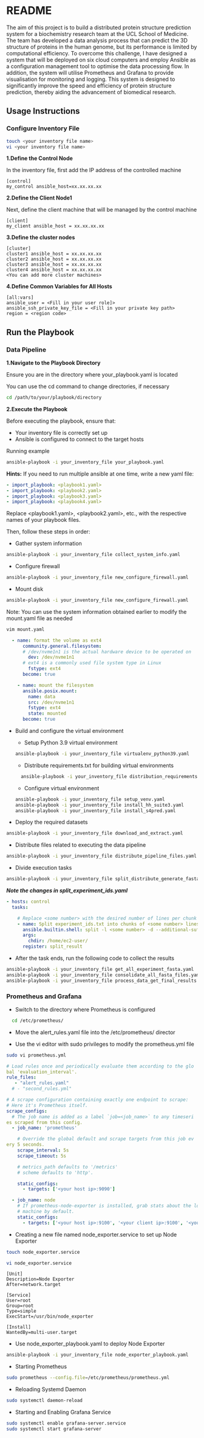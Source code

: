 
# README

The aim of this project is to build a distributed protein structure prediction system for a biochemistry research team at the UCL School of Medicine. The team has developed a data analysis process that can predict the 3D structure of proteins in the human genome, but its performance is limited by computational efficiency. To overcome this challenge, I have designed a system that will be deployed on six cloud computers and employ Ansible as a configuration management tool to optimise the data processing flow. In addition, the system will utilise Prometheus and Grafana to provide visualisation for monitoring and logging. This system is designed to significantly improve the speed and efficiency of protein structure prediction, thereby aiding the advancement of biomedical research.


## Usage Instructions

### Configure Inventory File

```bash
touch <your inventory file name>
vi <your inventory file name>
```

**1.Define the Control Node**

In the inventory file, first add the IP address of the controlled machine

```plaintext
[control]
my_control ansible_host=xx.xx.xx.xx
```

**2.Define the Client Node1**

Next, define the client machine that will be managed by the control machine

```plaintext
[client]
my_client ansible_host = xx.xx.xx.xx
```

**3.Define the cluster nodes**

```plaintext
[cluster]
cluster1 ansible_host = xx.xx.xx.xx
cluster2 ansible_host = xx.xx.xx.xx
cluster3 ansible_host = xx.xx.xx.xx
cluster4 ansible_host = xx.xx.xx.xx
<You can add more cluster machines>
```

**4.Define Common Variables for All Hosts**

```plaintext
[all:vars]
ansible_user = <Fill in your user role]>
ansible_ssh_private_key_file = <Fill in your private key path>
region = <region code>
```

## Run the Playbook

### Data Pipeline

**1.Navigate to the Playbook Directory**

Ensure you are in the directory where your_playbook.yaml is located

You can use the cd command to change directories, if necessary

```bash
cd /path/to/your/playbook/directory
```

**2.Execute the Playbook**

Before executing the playbook, ensure that:

* Your inventory file is correctly set up
* Ansible is configured to connect to the target hosts

Running example

```bash
ansible-playbook -i your_inventory_file your_playbook.yaml
```

**Hints:**
If you need to run multiple ansible at one time, write a new yaml file:

```yaml
- import_playbook: <playbook1.yaml>
- import_playbook: <playbook2.yaml>
- import_playbook: <playbook3.yaml>
- import_playbook: <playbook4.yaml>
```

Replace <playbook1.yaml>, <playbook2.yaml>, etc., with the respective names of your playbook files.


Then, follow these steps in order:

*  Gather system information

```bash
ansible-playbook -i your_inventory_file collect_system_info.yaml
```

*  Configure firewall

```bash
ansible-playbook -i your_inventory_file new_configure_firewall.yaml
```

*  Mount disk

```bash
ansible-playbook -i your_inventory_file new_configure_firewall.yaml
```

Note: You can use the system information obtained earlier to modify the mount.yaml file as needed

```bash
vim mount.yaml
```

```yaml
  - name: format the volume as ext4
      community.general.filesystem:
      # /dev/nvme1n1 is the actual hardware device to be operated on
        dev: /dev/nvme1n1
      # ext4 is a commonly used file system type in Linux
        fstype: ext4
      become: true

    - name: mount the filesystem
      ansible.posix.mount:
        name: data
        src: /dev/nvme1n1
        fstype: ext4
        state: mounted
      become: true
```

* Build and configure the virtual environment

  * Setup Python 3.9 virtual environment

  ```bash
  ansible-playbook -i your_inventory_file virtualenv_python39.yaml
  ```

  * Distribute requirements.txt for building virtual environments

  ```bash
    ansible-playbook -i your_inventory_file distribution_requirements.yaml
  ```

  * Configure virtual environment

   ```bash
  ansible-playbook -i your_inventory_file setup_venv.yaml
  ansible-playbook -i your_inventory_file install_hh_suite3.yaml
  ansible-playbook -i your_inventory_file install_s4pred.yaml
  ```

* Deploy the required datasets

```bash
ansible-playbook -i your_inventory_file download_and_extract.yaml
```

* Distribute files related to executing the data pipeline

```bash
ansible-playbook -i your_inventory_file distribute_pipeline_files.yaml
```

* Divide execution tasks

```bash
ansible-playbook -i your_inventory_file split_distribute_generate_fasta.yaml
```

***Note the changes in split_experiment_ids.yaml***

```yaml
- hosts: control
  tasks:

    # Replace <some number> with the desired number of lines per chunk
    - name: Split experiment_ids.txt into chunks of <some number> lines each
      ansible.builtin.shell: split -l <some number> -d --additional-suffix=.txt experiment_ids.txt experiment_ids_
      args:
        chdir: /home/ec2-user/
      register: split_result
```

* After the task ends, run the following code to collect the results

```bash
ansible-playbook -i your_inventory_file get_all_experiment_fasta.yaml
ansible-playbook -i your_inventory_file consolidate_all_fasta_files.yaml
ansible-playbook -i your_inventory_file process_data_get_final_results.yaml
```

### Prometheus and Grafana

* Switch to the directory where Prometheus is configured

```bash
  cd /etc/prometheus/
```

* Move the alert_rules.yaml file into the /etc/prometheus/ director

* Use the vi editor with sudo privileges to modify the prometheus.yml file

```bash
sudo vi prometheus.yml
```

```yaml
# Load rules once and periodically evaluate them according to the glo
bal 'evaluation_interval'.
rule_files:
   - "alert_rules.yaml"
  # - "second_rules.yml"
```

```yaml
# A scrape configuration containing exactly one endpoint to scrape:
# Here it's Prometheus itself.
scrape_configs:
  # The job name is added as a label `job=<job_name>` to any timeseri
es scraped from this config.
  - job_name: 'prometheus'

    # Override the global default and scrape targets from this job ev
ery 5 seconds.
    scrape_interval: 5s
    scrape_timeout: 5s

    # metrics_path defaults to '/metrics'
    # scheme defaults to 'http'.

    static_configs:
      - targets: ['<your host ip>:9090']

  - job_name: node
    # If prometheus-node-exporter is installed, grab stats about the local
    # machine by default.
    static_configs:
      - targets: ['<your host ip>:9100', '<your client ip>:9100', '<your cluster1 ip>:9100', '<your cluster2 ip>:9100', '<your cluster3 ip>:9100', '<your cluster4 ip>:9100','<your cluster5 ip>:9100']
```

* Creating a new file named node_exporter.service to set up Node Exporter 

```bash
touch node_exporter.service
```

```bash
vi node_exporter.service
```

```plaintext
[Unit]
Description=Node Exporter
After=network.target

[Service]
User=root
Group=root
Type=simple
ExecStart=/usr/bin/node_exporter

[Install]
WantedBy=multi-user.target
```

* Use node_exporter_playbook.yaml to deploy Node Exporter

```bash
ansible-playbook -i your_inventory_file node_exporter_playbook.yaml
```

* Starting Prometheus
```bash
sudo prometheus --config.file=/etc/prometheus/prometheus.yml
```

* Reloading Systemd Daemon
```bash
sudo systemctl daemon-reload
```

* Starting and Enabling Grafana Service
```bash
sudo systemctl enable grafana-server.service
sudo systemctl start grafana-server
```
